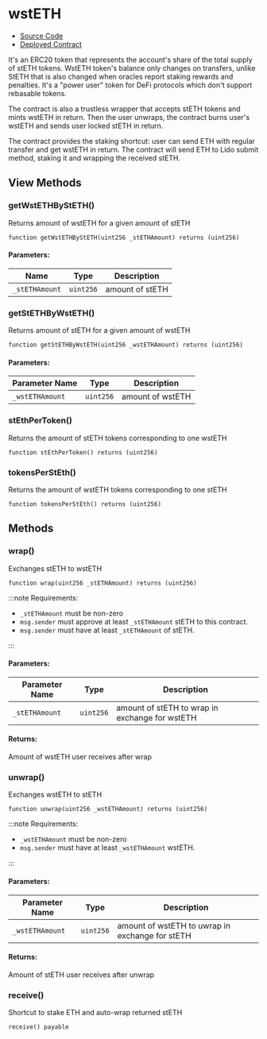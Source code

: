 # wstETH

- [Source Code](https://github.com/lidofinance/lido-dao/blob/develop/contracts/0.6.12/WstETH.sol)
- [Deployed Contract](https://etherscan.io/token/0x7f39c581f595b53c5cb19bd0b3f8da6c935e2ca0)

It's an ERC20 token that represents the account's share of the total
supply of stETH tokens. WstETH token's balance only changes on transfers,
unlike StETH that is also changed when oracles report staking rewards and
penalties. It's a "power user" token for DeFi protocols which don't
support rebasable tokens.

The contract is also a trustless wrapper that accepts stETH tokens and mints
wstETH in return. Then the user unwraps, the contract burns user's wstETH
and sends user locked stETH in return.

The contract provides the staking shortcut: user can send ETH with regular
transfer and get wstETH in return. The contract will send ETH to Lido submit
method, staking it and wrapping the received stETH.

## View Methods

### getWstETHByStETH()

Returns amount of wstETH for a given amount of stETH

```sol
function getWstETHByStETH(uint256 _stETHAmount) returns (uint256)
```

#### Parameters:

| Name           | Type      | Description     |
| -------------- | --------- | --------------- |
| `_stETHAmount` | `uint256` | amount of stETH |

### getStETHByWstETH()

Returns amount of stETH for a given amount of wstETH

```sol
function getStETHByWstETH(uint256 _wstETHAmount) returns (uint256)
```

#### Parameters:

| Parameter Name  | Type      | Description      |
| --------------- | --------- | ---------------- |
| `_wstETHAmount` | `uint256` | amount of wstETH |

### stEthPerToken()

Returns the amount of stETH tokens corresponding to one wstETH

```sol
function stEthPerToken() returns (uint256)
```

### tokensPerStEth()

Returns the amount of wstETH tokens corresponding to one stETH

```sol
function tokensPerStEth() returns (uint256)
```

## Methods

### wrap()

Exchanges stETH to wstETH

```sol
function wrap(uint256 _stETHAmount) returns (uint256)
```

:::note
Requirements:

- `_stETHAmount` must be non-zero
- `msg.sender` must approve at least `_stETHAmount` stETH to this contract.
- `msg.sender` must have at least `_stETHAmount` of stETH.

:::

#### Parameters:

| Parameter Name | Type      | Description                                    |
| -------------- | --------- | ---------------------------------------------- |
| `_stETHAmount` | `uint256` | amount of stETH to wrap in exchange for wstETH |

#### Returns:

Amount of wstETH user receives after wrap

### unwrap()

Exchanges wstETH to stETH

```sol
function unwrap(uint256 _wstETHAmount) returns (uint256)
```

:::note
Requirements:

- `_wstETHAmount` must be non-zero
- `msg.sender` must have at least `_wstETHAmount` wstETH.

:::

#### Parameters:

| Parameter Name  | Type      | Description                                     |
| --------------- | --------- | ----------------------------------------------- |
| `_wstETHAmount` | `uint256` | amount of wstETH to uwrap in exchange for stETH |

#### Returns:

Amount of stETH user receives after unwrap

### receive()

Shortcut to stake ETH and auto-wrap returned stETH

```sol
receive() payable
```
